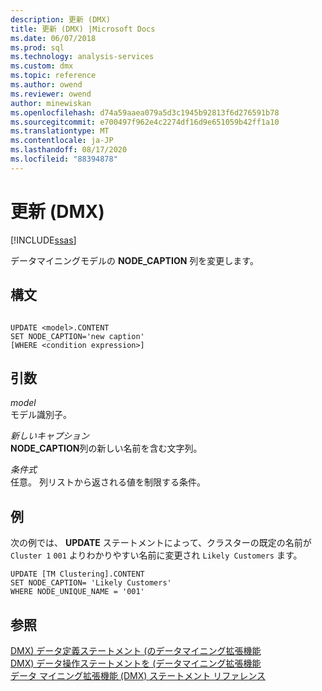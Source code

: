 ```yaml
---
description: 更新 (DMX)
title: 更新 (DMX) |Microsoft Docs
ms.date: 06/07/2018
ms.prod: sql
ms.technology: analysis-services
ms.custom: dmx
ms.topic: reference
ms.author: owend
ms.reviewer: owend
author: minewiskan
ms.openlocfilehash: d74a59aaea079a5d3c1945b92813f6d276591b78
ms.sourcegitcommit: e700497f962e4c2274df16d9e651059b42ff1a10
ms.translationtype: MT
ms.contentlocale: ja-JP
ms.lasthandoff: 08/17/2020
ms.locfileid: "88394878"
---
```

# <a name="update-dmx"></a>更新 (DMX)
[!INCLUDE[ssas](../includes/applies-to-version/ssas.md)]

  データマイニングモデルの **NODE_CAPTION** 列を変更します。  
  
## <a name="syntax"></a>構文  
  
```  
  
UPDATE <model>.CONTENT  
SET NODE_CAPTION='new caption'  
[WHERE <condition expression>]  
```  
  
## <a name="arguments"></a>引数  
 *model*  
 モデル識別子。  
  
 *新しいキャプション*  
 **NODE_CAPTION**列の新しい名前を含む文字列。  
  
 *条件式*  
 任意。 列リストから返される値を制限する条件。  
  
## <a name="examples"></a>例  
 次の例では、 **UPDATE** ステートメントによって、クラスターの既定の名前が `Cluster 1` `001` よりわかりやすい名前に変更され `Likely Customers` ます。  
  
```  
UPDATE [TM Clustering].CONTENT  
SET NODE_CAPTION= 'Likely Customers'  
WHERE NODE_UNIQUE_NAME = '001'  
```  
  
## <a name="see-also"></a>参照  
 [DMX&#41; データ定義ステートメント &#40;のデータマイニング拡張機能](../dmx/dmx-statements-data-definition.md)   
 [DMX&#41; データ操作ステートメントを &#40;データマイニング拡張機能](../dmx/dmx-statements-data-manipulation.md)   
 [データ マイニング拡張機能 &#40;DMX&#41; ステートメント リファレンス](../dmx/data-mining-extensions-dmx-statements.md)  
  
  
